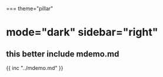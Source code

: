 ===
theme="pillar"

mode="dark"
sidebar="right"
===
## this better include mdemo.md
{{ inc "../mdemo.md" }}
